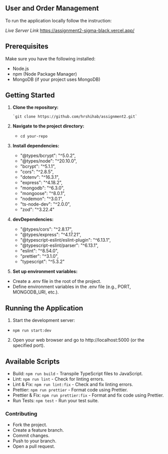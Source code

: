 ## User and Order Management
To run the application locally follow the instruction:

*Live Server Link*
https://assignment2-sigma-black.vercel.app/

## Prerequisites

Make sure you have the following installed:

- Node.js
- npm (Node Package Manager)
- MongoDB (if your project uses MongoDB)

## Getting Started

1. **Clone the repository:**
   ```
   `git clone https://github.com/hrshihab/assignment2.git`
   
2. **Navigate to the project directory:**
    - `cd your-repo`

3. **Install dependencies:**
    - "@types/bcrypt": "^5.0.2",
    - "@types/node": "^20.10.0",
    - "bcrypt": "^5.1.1",
    - "cors": "^2.8.5",
    - "dotenv": "^16.3.1",
    - "express": "^4.18.2",
    - "mongodb": "^6.3.0",
    - "mongoose": "^8.0.1",
    - "nodemon": "^3.0.1",
    - "ts-node-dev": "^2.0.0",
    - "zod": "^3.22.4"
 5. **devDependencies:**
    - "@types/cors": "^2.8.17",
    - "@types/express": "^4.17.21",
    - "@typescript-eslint/eslint-plugin": "^6.13.1",
    - "@typescript-eslint/parser": "^6.13.1",
    - "eslint": "^8.54.0",
    - "prettier": "^3.1.0",
    - "typescript": "^5.3.2"
  

4. **Set up environment variables:**
  - Create a .env file in the root of the project.
  - Define environment variables in the .env file (e.g., PORT, MONGODB_URI, etc.).

## Running the Application
1. Start the development server:
  - `npm run start:dev`
2. Open your web browser and go to http://localhost:5000 (or the specified port).

## Available Scripts

- Build: `npm run build` - Transpile TypeScript files to JavaScript.
- Lint: `npm run lint` - Check for linting errors.
- Lint & Fix: `npm run lint:fix` - Check and fix linting errors.
- Prettier: `npm run prettier` - Format code using Prettier.
- Prettier & Fix: `npm run prettier:fix` - Format and fix code using Prettier.
- Run Tests: `npm test` - Run your test suite.

### Contributing
- Fork the project.
- Create a feature branch.
- Commit changes.
- Push to your branch.
- Open a pull request.
